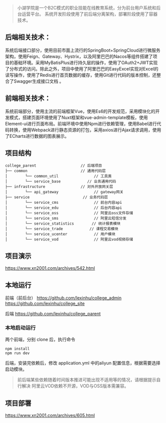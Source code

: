 > 小湖学院是一个B2C模式的职业技能在线教育系统，分为前台用户系统和后台运营平台。 系统开发阶段使用了前后端分离架构，部署阶段使用了容器技术。

## 后端相关技术：

系统后端接口部分，使用目前市面上流行的SpringBoot+SpringCloud进行微服务架构，使用Feign、Gateway、Hystrix，以及阿里巴巴的Nacos等组件搭建了项目的基础环境。采用MyBatisPlus进行持久层的操作，使用了OAuth2+JWT实现了分布式的访问。除此之外，项目中使用了阿里巴巴的EasyExcel实现对Excel的读写操作，使用了Redis进行首页数据的缓存，使用Git进行代码的版本控制，还整合了Swagger生成接口文档 。

## 前端相关技术：

系统前端部分，使用主流的前端框架Vue，使用Es6的开发规范，采用模块化的开发模式，搭建页面环境使用了Nuxt框架和vue-admin-template模板，使用Element-ui进行页面布局。前端环境中使用Npm进行依赖管理，使用Babel进行代码转换，使用Webpack进行静态资源的打包，采用axios进行Ajax请求调用，使用了ECharts进行数据的图表展示。

## 项目结构

```
college_parent                    // 后端项目
├── common                        // 通用代码层
│        └── common_util                // 工具类
│        └── service_base            // 业务通用代码
├── infrastructure                // 对外开放网关层
│        └── api_gateway                // gateway网关
├── service                        // 业务代码层
│        └── service_cms                // 前台内容api
│        └── service_edu                // 后台内容api
│        └── service_oss                // 阿里云oss文件存储
│        └── service_sms                // 阿里云短信分发
│        └── service_statistics        // 统计报表模块
│        └── service_trade            // 课程交易模块
│        └── service_ucenter            // 用户模块
│        └── service_vod                // 阿里云vod视频存储
```

## 项目演示

https://www.xn2001.com/archives/542.html

## 本地运行

前端（前后台）
https://github.com/lexinhu/college_admin
https://github.com/lexinhu/college_site

后端
https://github.com/lexinhu/college_parent

### 本地启动运行

两个前端，分别 clone 后，执行命令

```
npm install
npm run dev
```

后端，安装完依赖后，修改 application.yml 中的aliyun 配置信息，根据需要选择启动模块。

> 前后端某些依赖随着时间版本推进可能出现不适用等的情况，请根据提示自行解决
> 阿里云VOD依赖不开源，VOD与OSS版本需兼容。

## 项目部署

https://www.xn2001.com/archives/605.html
